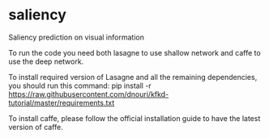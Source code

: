 # saliency
Saliency prediction on visual information

To run the code you need both lasagne to use shallow network and caffe to use the deep network.

To install required version of Lasagne and all the remaining dependencies, you should run this command:
pip install -r https://raw.githubusercontent.com/dnouri/kfkd-tutorial/master/requirements.txt

To install caffe, please follow the official installation guide to have the latest version of caffe.
